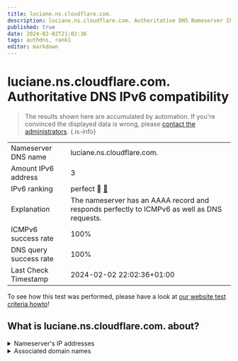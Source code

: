 ```yaml
---
title: luciane.ns.cloudflare.com.
description: luciane.ns.cloudflare.com. Authoritative DNS Nameserver IPv6 compatibility
published: true
date: 2024-02-02T21:02:36
tags: authdns, rank1
editor: markdown
---
```


# luciane.ns.cloudflare.com. Authoritative DNS IPv6 compatibility

> The results shown here are accumulated by automation. If you're convinced the displayed data is wrong, please [contact the administrators](/howto/chat). 
{.is-info}




|   |   |
| - | - |
| Nameserver DNS name | luciane.ns.cloudflare.com.
| Amount IPv6 address | 3
| IPv6 ranking | perfect :1st_place_medal: [🔗](/howto/ranking) |
| Explanation | The nameserver has an AAAA record and responds perfectly to ICMPv6 as well as DNS requests. |
| ICMPv6 success rate | 100%|
| DNS query success rate | 100% |
| Last Check Timestamp | 2024-02-02 22:02:36+01:00 |

To see how this test was performed, please have a look at [our website test criteria howto](/howto/testcriteria/authdns)!


## What is luciane.ns.cloudflare.com. about?




<details>
<summary>Nameserver's IP addresses</summary>

2803:f800:50::6ca2:c278

2a06:98c1:50::ac40:2278

2606:4700:50::a29f:2678

</details>



<details>
<summary>Associated domain names</summary>

www.tsmc.com

</details>
